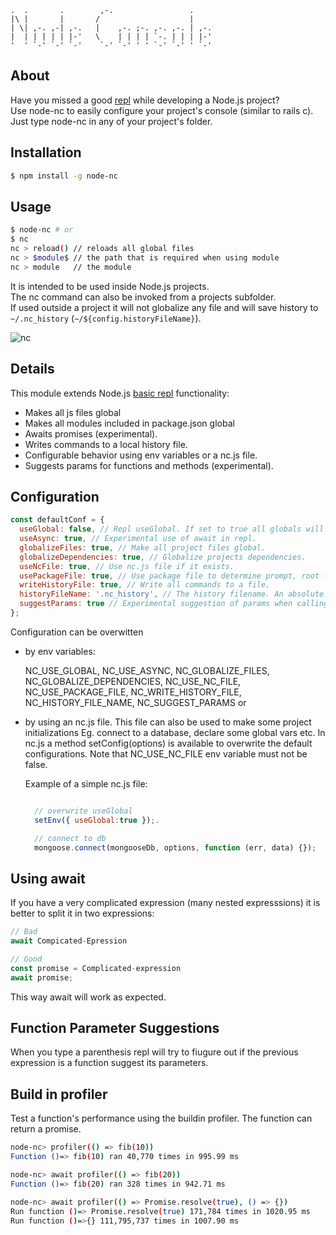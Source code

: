 ```
.  .       .        ,-.                 .
|\ |       |       /                    |
| \| ,-. ,-| ,-.   |    ,-. ;-. ,-. ,-. | ,-.
|  | | | | | |-'   \    | | | | `-. | | | |-'
'  ' `-' `-' `-'    `-' `-' ' ' `-' `-' ' `-'

```
## About

Have you missed a good [repl](https://en.wikipedia.org/wiki/Read%E2%80%93eval%E2%80%93print_loop) while developing a Node.js project?  
Use node-nc to easily configure your project's console (similar to rails c).  
Just type node-nc in any of your project's folder.

## Installation

```bash
$ npm install -g node-nc
```

## Usage

```bash
$ node-nc # or
$ nc
nc > reload() // reloads all global files
nc > $module$ // the path that is required when using module
nc > module   // the module
```

It is intended to be used inside  Node.js projects.  
The nc command can also be invoked from a projects subfolder.  
If used outside a project it will not globalize any file and will save history to `~/.nc_history` (`~/${config.historyFileName}`).

![nc](https://raw.githubusercontent.com/nikostoulas/node-nc/master/usage.gif)

## Details

This module extends Node.js [basic repl](https://nodejs.org/api/repl.html) functionality:

* Makes all js files global
* Makes all modules included in package.json global
* Awaits promises (experimental).
* Writes commands to a local history file.
* Configurable behavior using env variables or a nc.js file.
* Suggests params for functions and methods (experimental).


## Configuration

```javascript
const defaultConf = {
  useGlobal: false, // Repl useGlobal. If set to true all globals will be inside nc namespace.
  useAsync: true, // Experimental use of await in repl.
  globalizeFiles: true, // Make all project files global.
  globalizeDependencies: true, // Globalize projects dependencies.
  useNcFile: true, // Use nc.js file if it exists.
  usePackageFile: true, // Use package file to determine prompt, root folter and dependencies.
  writeHistoryFile: true, // Write all commands to a file.
  historyFileName: '.nc_history', // The history filename. An absolute path can also be given.
  suggestParams: true // Experimental suggestion of params when calling a function
};
```

Configuration can be overwitten

* by env variables:

  NC_USE_GLOBAL, NC_USE_ASYNC, NC_GLOBALIZE_FILES,
  NC_GLOBALIZE_DEPENDENCIES, NC_USE_NC_FILE, NC_USE_PACKAGE_FILE,
  NC_WRITE_HISTORY_FILE, NC_HISTORY_FILE_NAME, NC_SUGGEST_PARAMS or
* by using an nc.js file. This file can also be used to make some project initializations
  Eg. connect to a database, declare some global vars etc.
  In nc.js a method setConfig(options) is available to overwrite the default configurations.
  Note that NC_USE_NC_FILE env variable must not be false.

  Example of a simple nc.js file:

  ```javascript

    // overwrite useGlobal
    setEnv({ useGlobal:true });.

    // connect to db
    mongoose.connect(mongooseDb, options, function (err, data) {});
  ```

## Using await

If you have a very complicated expression (many nested expresssions) it is better to split it in two expressions:

```javascript
// Bad
await Compicated-Epression

// Good
const promise = Complicated-expression
await promise;
```

This way await will work as expected.

## Function Parameter Suggestions

When you type a parenthesis repl will try to fiugure out if the previous expression is
a function suggest its parameters.

## Build in profiler

Test a function's performance using the buildin profiler.
The function can return a promise.

```bash
node-nc> profiler(() => fib(10))
Function ()=> fib(10) ran 40,770 times in 995.99 ms

node-nc> await profiler(() => fib(20))
Function ()=> fib(20) ran 328 times in 942.71 ms

node-nc> await profiler(() => Promise.resolve(true), () => {})
Run function ()=> Promise.resolve(true) 171,784 times in 1020.95 ms
Run function ()=>{} 111,795,737 times in 1007.90 ms
```
